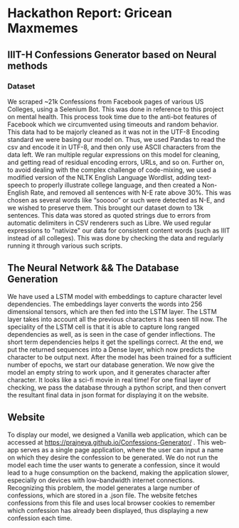 # Hackathon Report: Gricean Maxmemes

## IIIT-H Confessions Generator based on Neural methods

### Dataset

We scraped ~21k Confessions from Facebook pages of various US Colleges, using a Selenium Bot. This was done in reference to this project on mental health. This process took time due to the anti-bot features of Facebook which we circumvented using timeouts and random behavior. This data had to be majorly cleaned as it was not in the UTF-8 Encoding standard we were basing our model on. Thus, we used Pandas to read the csv and encode it in UTF-8, and then only use ASCII characters from the data left. We ran multiple regular expressions on this model for cleaning, and getting read of residual encoding errors, URLs, and so on. Further on, to avoid dealing with the complex challenge of code-mixing, we used a modified version of the NLTK English Language Wordlist, adding text-speech to properly illustrate college language, and then created a Non-English Rate, and removed all sentences with N-E rate above 30%. This was chosen as several words like “sooooo” or such were detected as N-E, and we wished to preserve them. This brought our dataset down to 13k sentences. This data was stored as quoted strings due to errors from automatic delimiters in CSV renderers such as Libre.
We used regular expressions to "nativize" our data for consistent content words (such as IIIT instead of all colleges). This was done by checking the data and regularly running it through various such scripts.

## The Neural Network && The Database Generation

We have used a LSTM model with embeddings to capture character level dependencies.
The embeddings layer converts the words into 256 dimensional tensors, which are then fed into the LSTM layer. The LSTM layer takes into account all the previous characters it has seen till now. The speciality of the LSTM cell is that it is able to capture long ranged dependencies as well, as is seen in the case of gender inflections. The short term dependencies helps it get the spellings correct. At the end, we put the returned sequences into a Dense layer, which now predicts the character to be output next.
After the model has been trained for a sufficient number of epochs, we start our database generation. We now give the model an empty string to work upon, and it generates character after character. It looks like a sci-fi movie in real time!
For one final layer of checking, we pass the database through a python script, and then convert the resultant final data in json format for displaying it on the website.

## Website

To display our model, we designed a Vanilla web application, which can be accessed at https://prajneya.github.io/Confessions-Generator/ . This web-app serves as a single page application, where the user can input a name on which they desire the confession to be generated. We do not run the model each time the user wants to generate a confession, since it would lead to a huge consumption on the backend, making the application slower, especially on devices with low-bandwidth internet connections. Recognizing this problem, the model generates a large number of confessions, which are stored in a .json file. The website fetches confessions from this file and uses local browser cookies to remember which confession has already been displayed, thus displaying a new confession each time.

